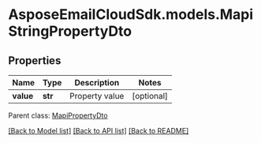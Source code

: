 # AsposeEmailCloudSdk.models.MapiStringPropertyDto
## Properties
Name | Type | Description | Notes
------------ | ------------- | ------------- | -------------
**value** | **str** | Property value              | [optional] 

 Parent class: [MapiPropertyDto](MapiPropertyDto.md)

[[Back to Model list]](README.md#documentation-for-models) [[Back to API list]](README.md#documentation-for-api-endpoints) [[Back to README]](README.md)



